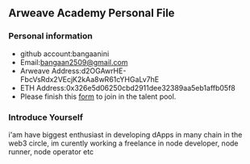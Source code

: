 ## Arweave Academy Personal File

### Personal information

- github account:bangaanini
- Email:bangaan2509@gmail.com
- Arweave Address:d2OGAwrHE-FbcVsRdx2VEcjK2kAa8wR61cYHGaLv7hE
- ETH Address:0x326e5d06250cbd2911dee32389aa5eb1affb05f8
- Please finish this [form](https://docs.google.com/forms/d/e/1FAIpQLSfWA5fIIcBgmRppm3jNz5vmf9Mai_QMVil-2pO4r7YKn_Zhtw/viewform?usp=sf_link) to join in the talent pool.

### Introduce Yourself
 i'am have biggest enthusiast in developing dApps in many chain in the web3 circle, im curently working a freelance in node developer, node runner, node operator etc
